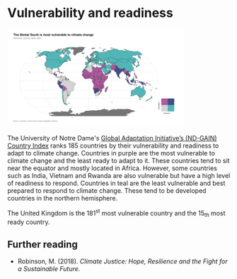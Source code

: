 # Vulnerability and readiness

<img src="plot.jpeg" alt="ND-GAIN Country Index" width="400"/>

The University of Notre Dame's [Global Adaptation Initiative’s (ND-GAIN) Country Index](https://gain.nd.edu/) ranks 185 countries by their vulnerability and readiness to adapt to climate change.  Countries in purple are the most vulnerable to climate change and the least ready to adapt to it. These countries tend to sit near the equator and mostly located in Africa. However, some countries such as India, Vietnam and Rwanda are also vulnerable but have a high level of readiness to respond. Countries in teal are the least vulnerable and best prepared to respond to climate change. These tend to be developed countries in the northern hemisphere.

The United Kingdom is the 181<sup>st</sup> most vulnerable country and the 15<sub>th</sub> most ready country.

## Further reading

- Robinson, M. (2018). *Climate Justice: Hope, Resilience and the Fight for a Sustainable Future*.
